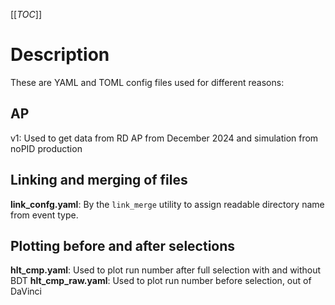 [[_TOC_]]

# Description

These are YAML and TOML config files used for different reasons:

## AP

v1: Used to get data from RD AP from December 2024 and simulation from noPID production

## Linking and merging of files

**link_confg.yaml**: By the `link_merge` utility to assign readable directory name from event type.

## Plotting before and after selections

**hlt_cmp.yaml**: Used to plot run number after full selection with and without BDT 
**hlt_cmp_raw.yaml**: Used to plot run number before selection, out of DaVinci 

